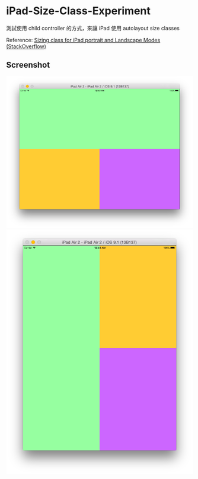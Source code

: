 # iPad-Size-Class-Experiment
測試使用 child controller 的方式，來讓 iPad 使用 autolayout size classes

Reference: [Sizing class for iPad portrait and Landscape Modes (StackOverflow)](http://stackoverflow.com/questions/26633172/sizing-class-for-ipad-portrait-and-landscape-modes)

## Screenshot
![](screenshot.png)
![](screenshot2.png)
